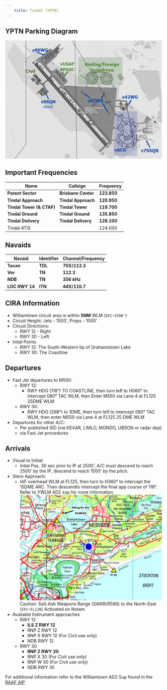 ```yaml
---
    title: Tindal (YPTN)
---
```

## YPTN Parking Diagram


![YWLM Parking Diagram](img/YPTN.png)


## Important Frequencies
| Name               | Callsign       | Frequency        | 
| ------------------ | -------------- | ---------------- | 
| **Parent Sector** | **Brisbane Center**| **123.850** |
| **Tindal Approach** | **Tindal Approach**   | **120.950**     | 
| **Tindal Tower (& CTAF)**    | **Tindal Tower**  | **119.700**         |
| **Tindal Ground**    | **Tindal Ground**  | **135.850**         | 
| **Tindal Delivery**    | **Tindal Delivery**  | **128.100**         | 
| Tindal ATIS    |   | 124.000         |

## Navaids
| Navaid               | Identifier       | Channel/Frequency| 
| ------------------ | -------------- | ---------------- | 
| **Tacan** | **TDL**   | **70X/112.3**     |
| **Vor** | **TN** | **112.3** |
| **NDB** | **TN** | **356 kHz** |
| **LOC RWY 14** | **ITN** | **44X/110.7** |

## CIRA Information
- Williamtown circuit area is within **5NM** WLM (`SFC`-`2500'`)
- Circuit Height: Jets - 1500', Props - 1000'
- Circuit Directions:
    - RWY 12 - Right
    - RWY 30 - Left
- Intial Points
    - RWY 12: The South-Western tip of Grahamstown Lake
    - RWY 30: The Coastline

## Departures
- Fast Jet departures to M550:
    - RWY 12:
        - RWY HDG (118°) TO COASTLINE, then turn left to H060° to intercept 080° TAC WLM, then Enter M550 via Lane 4 at FL125 25DME WLM
    - RWY 30:
        - RWY HDG (298°) to 1DME, then turn left to intercept 080° TAC WLM, then enter M550 via Lane 4 at FL125 25 DME WLM
- Departures for other A/C:
    - Per published SID (via KEXAR, LIMLO, MONDO, UBSON or radar dep)
    - via Fast Jet procedures

## Arrivals
- Visual to Initial:
    - Intial Pos. 30 sec prior to IP at 2500', A/C must descend to reach 2500' by the IP, descend to reach 1500' by the pitch.
- Stero Approach:
    - IAF overhead WLM at FL125, then turn to H360° to intercept the 15DME ARC. Then descendto intercept the final app course of 118°. Refer to YWLM AD2 sup for more information
![YWLM Intial Points](img/WLMIAP.png)
Caution: Salt-Ash Weapons Range (SAWR/R596) to the North-East (`SFC`-`FL120`) Activated on Notam
- Available Instrument approaches
    - RWY 12
        - **ILS Z RWY 12**
        - RNP Z RWY 12
        - RNP X RWY 12 (For Civil use only)
        - NDB RWY 12
    - RWY 30
        - **RNP Z RWY 30**
        - RNP X 30 (For Civil use only)
        - RNP W 30 (For Civil use only)
        - NDB RWY 30

For additional information refer to the Williamtown AD2 Sup found in the [RAAF AIP](https://ais-af.airforce.gov.au/australian-aip)